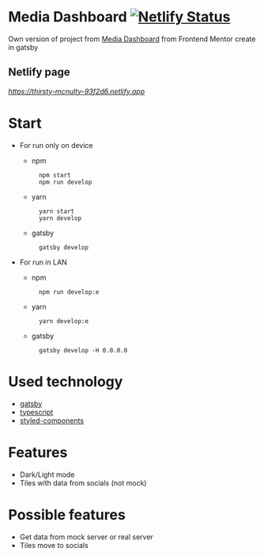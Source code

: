 # Media Dashboard [![Netlify Status](https://api.netlify.com/api/v1/badges/bdab63b5-346f-4d41-a3cc-cc0ec0176380/deploy-status)](https://app.netlify.com/sites/thirsty-mcnulty-93f2d6/deploys)
Own version of project from [Media Dashboard](https://www.frontendmentor.io/challenges/social-media-dashboard-with-theme-switcher-6oY8ozp_H) from Frontend Mentor create in gatsby
## Netlify page
*https://thirsty-mcnulty-93f2d6.netlify.app*
# Start
- For run only on device
  - npm
    ``` shell
      npm start
      npm run develop
    ```
  - yarn 
    ``` shell
      yarn start
      yarn develop
    ```
  - gatsby 
    ``` shell
      gatsby develop
    ```
  
- For run in LAN
  - npm
    ``` shell
      npm run develop:e
    ```
  - yarn
    ``` shell
      yarn develop:e
    ```
  - gatsby
    ``` shell
      gatsby develop -H 0.0.0.0
    ```

# Used technology
- [gatsby](https://github.com/gatsbyjs/gatsby)
- [typescript](https://github.com/microsoft/TypeScript)
- [styled-components](https://github.com/styled-components/styled-components)
# Features
- Dark/Light mode
- Tiles with data from socials (not mock)

# Possible features
- Get data from mock server or real server
- Tiles move to socials
